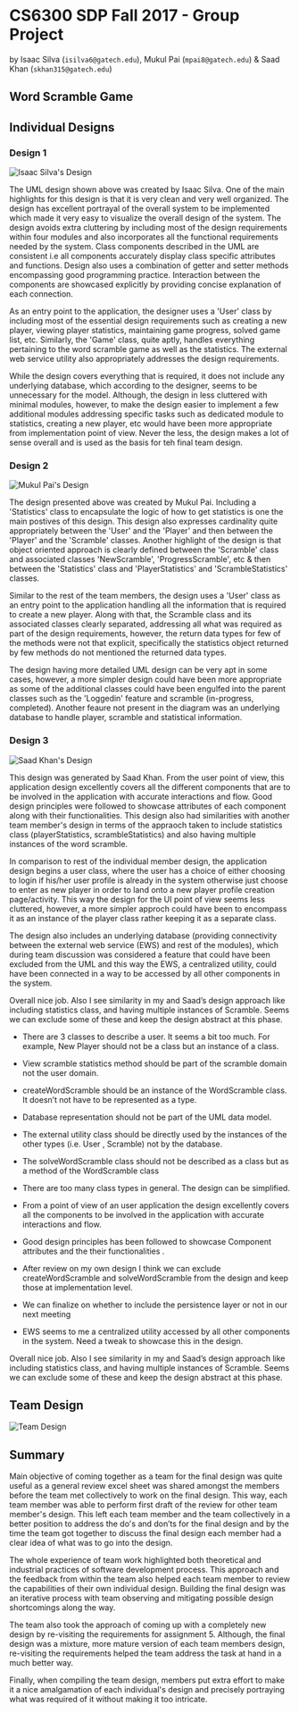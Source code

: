 # CS6300 SDP Fall 2017 - Group Project
by Isaac Silva (```isilva6@gatech.edu```), Mukul Pai (```mpai8@gatech.edu```) & Saad Khan (```skhan315@gatech.edu```)

## Word Scramble Game

## Individual Designs

### Design 1

![Isaac Silva's Design](designs/design_Isaac_Silva.png)

The UML design shown above was created by Isaac Silva. One of the main highlights for this design is that it is very clean and very well organized. The design has excellent portrayal of the overall system to be implemented which made it very easy to visualize the overall design of the system. The design avoids extra cluttering by including most of the design requirements within four modules and also incorporates all the functional requirements needed by the system. Class components described in the UML are consistent i.e all components accurately display class specific attributes and functions. Design also uses a combination of getter and setter methods encompassing good programming practice. Interaction between the components are showcased explicitly by providing concise explanation of each connection.

As an entry point to the application, the designer uses a 'User' class by including most of the essential design requirements such as creating a new player, viewing player statistics, maintaining game progress, solved game list, etc. Similarly, the 'Game' class, quite aptly, handles everything pertaining to the word scramble game as well as the statistics. The external web service utility also appropriately addresses the design requirements.

While the design covers everything that is required, it does not include any underlying database, which according to the designer, seems to be unnecessary for the model. Although, the design in less cluttered with minimal modules, however, to make the design easier to implement a few additional modules addressing specific tasks such as dedicated module to statistics, creating a new player, etc would have been more appropriate from implementation point of view. Never the less, the design makes a lot of sense overall and is used as the basis for teh final team design. 


### Design 2

![Mukul Pai's Design](designs/design_Mukul_Pai.png)


The design presented above was created by Mukul Pai. Including a 'Statistics' class to encapsulate the logic of how to get statistics is one the main postives of this design. This design also expresses cardinality quite appropriately between the 'User' and the 'Player' and then between the 'Player' and the 'Scramble' classes. Another highlight of the design is that object oriented approach is clearly defined between the 'Scramble' class and associated classes 'NewScramble', 'ProgressScramble', etc & then between the 'Statistics' class and 'PlayerStatistics' and 'ScrambleStatistics' classes.

Similar to the rest of the team members, the design uses a 'User' class as an entry point to the application handling all the information that is required to create a new player. Along with that, the Scramble class and its associated classes clearly separated, addressing all what was required as part of the design requirements, however, the return data types for few of the methods were not that explicit, specifically the statistics object returned by few methods do not mentioned the returned data types.

The design having more detailed UML design can be very apt in some cases, however, a more simpler design could have been more appropriate as some of the additional classes could have been engulfed into the parent classes such as the 'Loggedin' feature and scramble (in-progress, completed). Another feaure not present in the diagram was an underlying database to handle player, scramble and statistical information.


### Design 3

![Saad Khan's Design](designs/design_Saad_Khan.png)

This design was generated by Saad Khan. From the user point of view, this application design excellently covers all the different components that are to be involved in the application with accurate interactions and flow. Good design principles were followed to showcase attributes of each component along with their functionalities. This design also had similarities with another team member's design in terms of the appraoch taken to include statistics class (playerStatistics, scrambleStatistics) and also having multiple instances of the word scramble.

In comparison to rest of the individual member design, the application design begins a user class, where the user has a choice of either choosing to login if his/her user profile is already in the system otherwise just choose to enter as new player in order to land onto a new player profile creation page/activity. This way the design for the UI point of view seems less cluttered, however, a more simpler approch could have been to encompass it as an instance of the player class rather keeping it as a separate class. 


The design also includes an underlying database (providing connectivity between the external web service (EWS) and rest of the modules), which during team discussion was considered a feature that could have been excluded from the UML and this way the EWS, a centralized utility, could have been connected in a way to be accessed by all other components in the system.




Overall nice job. Also I see similarity in my and Saad’s design approach like including statistics class, and having multiple instances of Scramble. Seems we can exclude some of these and keep the design abstract at this phase. 


-	There are 3 classes to describe a user. It seems a bit too much. For example, New Player should not be a class but an instance of a class.

-	View scramble statistics method should be part of the scramble domain not the user domain. 

-	createWordScramble should be an instance of the WordScramble class. It doesn’t not have to be represented as a type.

-	Database representation should not be part of the UML data model.

-	The external utility class should be directly used by the instances of the other types (i.e. User , Scramble) not by the database.

-	The solveWordScramble class should not be described as a class but as a method of the WordScramble class

-	There are too many class types in general. The design can be simplified. 

- From a point of view of an user application the design  excellently covers all the components to be involved in the application with accurate interactions and flow. 
- Good design principles has been followed to showcase Component attributes and the their functionalities .
- After review on my own design I think we can exclude createWordScramble and solveWordScramble from the design and keep those at implementation level.  
- We can finalize on whether to include the persistence layer or not in our next meeting
- EWS seems to me a centralized utility accessed by all other components in the system. Need a tweak to showcase this in the design.

Overall nice job. Also I see similarity in my and Saad’s design approach like including statistics class, and having multiple instances of Scramble. Seems we can exclude some of these and keep the design abstract at this phase. 



## Team Design
![Team Design](designs/design_team.png)


## Summary

Main objective of coming together as a team for the final design was quite useful as a general review excel sheet was shared amongst the members before the team met collectively to work on the final design. This way, each team member was able to perform first draft of the review for other team member's design. This left each team member and the team collectively in a better position to address the do's and don’ts for the final design and by the time the team got together to discuss the final design each member had a clear idea of what was to go into the design.

The whole experience of team work highlighted both theoretical and industrial practices of software development process. This approach and the feedback from within the team also helped each team member to review the capabilities of their own individual design. Building the final design was an iterative process with team observing and mitigating possible design shortcomings along the way.

The team also took the approach of coming up with a completely new design by re-visiting the requirements for assignment 5. Although, the final design was a mixture, more mature version of each team members design, re-visiting the requirements helped the team address the task at hand in a much better way.

Finally, when compiling the team design, members put extra effort to make it a nice amalgamation of each individual's design and precisely portraying what was required of it without making it too intricate.

